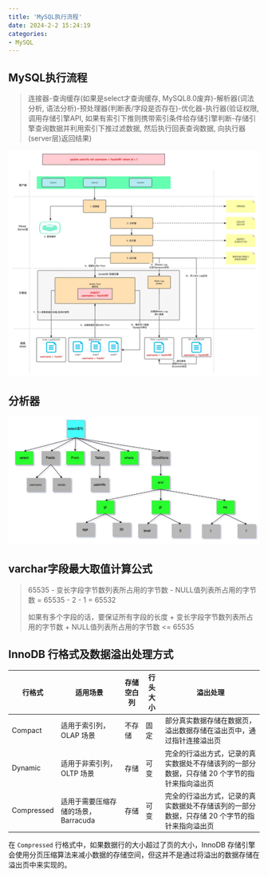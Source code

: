 ```yaml
---
title: 'MySQL执行流程'
date: 2024-2-2 15:24:19
categories: 
- MySQL
---
```




## MySQL执行流程

> 连接器-查询缓存(如果是select才查询缓存, MySQL8.0废弃)-解析器(词法分析, 语法分析)-预处理器(判断表/字段是否存在)-优化器-执行器(验证权限, 调用存储引擎API, 如果有索引下推则携带索引条件给存储引擎判断-存储引擎查询数据并利用索引下推过滤数据, 然后执行回表查询数据, 向执行器(server层)返回结果)



<!--more-->



![MySQL执行流程图](mysql-learn-01/format,webp.webp)



## 分析器

![分析器, 来自小林coding](mysql-learn-01/db-mysql-sql-parser-2.png)



## varchar字段最大取值计算公式

> 65535 - 变长字段字节数列表所占用的字节数 - NULL值列表所占用的字节数 = 65535 - 2 - 1 = 65532
>
> 如果有多个字段的话，要保证所有字段的长度 + 变长字段字节数列表所占用的字节数 + NULL值列表所占用的字节数 <= 65535



## InnoDB 行格式及数据溢出处理方式

| 行格式     | 适用场景                            | 存储空白列 | 行头大小 | 溢出处理                                                     |
| ---------- | ----------------------------------- | ---------- | -------- | ------------------------------------------------------------ |
| Compact    | 适用于索引列，OLAP 场景             | 不存储     | 固定     | 部分真实数据存储在数据页，溢出数据存储在溢出页中，通过指针连接溢出页 |
| Dynamic    | 适用于非索引列，OLTP 场景           | 存储       | 可变     | 完全的行溢出方式，记录的真实数据处不存储该列的一部分数据，只存储 20 个字节的指针来指向溢出页 |
| Compressed | 适用于需要压缩存储的场景，Barracuda | 存储       | 可变     | 完全的行溢出方式，记录的真实数据处不存储该列的一部分数据，只存储 20 个字节的指针来指向溢出页 |

在 `Compressed` 行格式中，如果数据行的大小超过了页的大小，InnoDB 存储引擎会使用分页压缩算法来减小数据的存储空间，但这并不是通过将溢出的数据存储在溢出页中来实现的。





